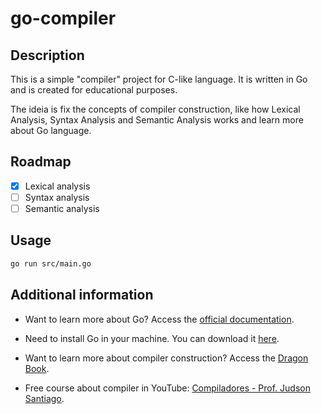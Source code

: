 # go-compiler

## Description

This is a simple "compiler" project for C-like language. It is written in Go and is created for educational purposes.

The ideia is fix the concepts of compiler construction, like how Lexical Analysis, Syntax Analysis and Semantic Analysis works and learn more about Go language.

## Roadmap

- [x] Lexical analysis
- [ ] Syntax analysis
- [ ] Semantic analysis

## Usage

```bash
go run src/main.go
```

## Additional information

- Want to learn more about Go? Access the [official documentation](https://golang.org/doc/).

- Need to install Go in your machine. You can download it [here](https://golang.org/dl/).

- Want to learn more about compiler construction? Access the [Dragon Book](https://www.amazon.com.br/Compiladores-princ%C3%ADpios-ferramentas-Alfred-Aho/dp/8588639246/ref=sr_1_1?__mk_pt_BR=%C3%85M%C3%85%C5%BD%C3%95%C3%91&crid=3LHAOHIR3WQGW&dib=eyJ2IjoiMSJ9.lsVT7acYIB0aVCQH5Fe6OGb3yQVAWlqw0rOqZj0Qf6g_j2DOB9mAIGv35h1y7LbeGlwkA1yUsy4cZTXpXf-LCRF1Ui2HgkqSU9UlUee3TDYPJj2l8Yx40GNK_rju8RgsP16Nku4F8jNkHR8njM6-hEeDj9kAGQuY3mr6fxxLjf9qTxyoI-DT7V2fZg1IlKXlxAVLAxyMSfwxK8r9aXWNr16hNhJ1fUhykVuPg_MhMr4wOVTrfDwxkFC7e9aAkhgYA1tUon41by7_kO-0GhKH4qmZn-zvrcd1kqTExKG72yo.McHKU51lVyH104jyMiEAYCvblS54thH_pwW9cW6HSi4&dib_tag=se&keywords=Compiladores&qid=1714254064&sprefix=compiladore%2Caps%2C242&sr=8-1).

- Free course about compiler in YouTube: [Compiladores - Prof. Judson Santiago](https://www.youtube.com/playlist?list=PLX6Nyaq0ebfhI396WlWN6WlBm-tp7vDtV).